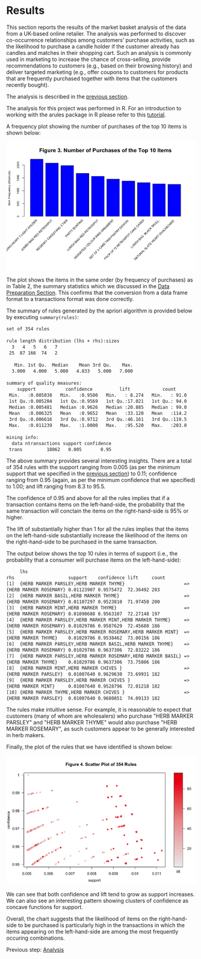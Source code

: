 # Results

This section reports the results of the market basket analysis of the data from a UK-based online retailer.  The analysis was performed to discover co-occurrence relationships among customers’ purchase activities, such as the likelihood to purchase a candle holder if the customer already has candles and matches in their shopping cart. Such an analysis is commonly used in marketing to increase the chance of cross-selling, provide recommendations to customers (e.g., based on their browsing history) and deliver targeted marketing (e.g., offer coupons to customers for products that are frequently purchased together with items that the customers recently bought).

The analysis is described in the [previous section](https://eagronin.github.io/market-basket-anayze/).

The analysis for this project was performed in R.  For an introduction to working with the arules package in R please refer to this [tutorial](http://www.learnbymarketing.com/1043/working-with-arules-transactions-and-read-transactions/).

A frequency plot showing the number of purchases of the top 10 items is shown below:

![](https://github.com/eagronin/market-basket-report/blob/master/figure-3.png?raw=true)

The plot shows the items in the same order (by frequency of purchases) as in Table 2, the summary statistics which we discussed in the [Data Preparation Section](https://eagronin.github.io/market-basket-prepare/).  This confirms that the conversion from a data frame format to a transactions format was done correctly.

The summary of rules generated by the apriori algorithm is provided below by executing `summary(rules)`:

```
set of 354 rules

rule length distribution (lhs + rhs):sizes
  3   4   5   6   7 
 25  87 166  74   2 

   Min. 1st Qu.  Median    Mean 3rd Qu.    Max. 
  3.000   4.000   5.000   4.833   5.000   7.000 

summary of quality measures:
    support           confidence          lift            count      
 Min.   :0.005038   Min.   :0.9500   Min.   : 8.274   Min.   : 91.0  
 1st Qu.:0.005204   1st Qu.:0.9569   1st Qu.:17.021   1st Qu.: 94.0  
 Median :0.005481   Median :0.9626   Median :20.885   Median : 99.0  
 Mean   :0.006325   Mean   :0.9652   Mean   :33.120   Mean   :114.2  
 3rd Qu.:0.006616   3rd Qu.:0.9712   3rd Qu.:46.161   3rd Qu.:119.5  
 Max.   :0.011239   Max.   :1.0000   Max.   :95.520   Max.   :203.0  

mining info:
  data ntransactions support confidence
 trans         18062   0.005       0.95
```

The above summary provides several interesting insights.  There are a total of 354 rules with the support ranging from 0.005 (as per the minimum support that we specified in the [previous section](https://eagronin.github.io/market-basket-anayze/)) to 0.11; confidence ranging from 0.95 (again, as per the minimum confidence that we specified) to 1.00; and lift ranging from 8.3 to 95.5.  

The confidence of 0.95 and above for all the rules implies that if a transaction contains items on the left-hand-side, the probability that the same transaction will conctain the items on the right-hand-side is 95% or higher.  

The lift of substantially higher than 1 for all the rules implies that the items on the left-hand-side substantially increase the likelihood of the items on the right-hand-side to be purchased in the same transaction.

The output below shows the top 10 rules in terms of support (i.e., the probability that a consumer will purchase items on the left-hand-side):

```
     lhs                                                             rhs                    support    confidence lift     count
[1]  {HERB MARKER PARSLEY,HERB MARKER THYME}                      => {HERB MARKER ROSEMARY} 0.01123907 0.9575472  72.36492 203  
[2]  {HERB MARKER BASIL,HERB MARKER THYME}                        => {HERB MARKER ROSEMARY} 0.01107297 0.9523810  71.97450 200  
[3]  {HERB MARKER MINT,HERB MARKER THYME}                         => {HERB MARKER ROSEMARY} 0.01090688 0.9563107  72.27148 197  
[4]  {HERB MARKER PARSLEY,HERB MARKER MINT,HERB MARKER THYME}     => {HERB MARKER ROSEMARY} 0.01029786 0.9587629  72.45680 186  
[5]  {HERB MARKER PARSLEY,HERB MARKER ROSEMARY,HERB MARKER MINT}  => {HERB MARKER THYME}    0.01029786 0.9538462  73.00156 186  
[6]  {HERB MARKER PARSLEY,HERB MARKER BASIL,HERB MARKER THYME}    => {HERB MARKER ROSEMARY} 0.01029786 0.9637306  72.83222 186  
[7]  {HERB MARKER PARSLEY,HERB MARKER ROSEMARY,HERB MARKER BASIL} => {HERB MARKER THYME}    0.01029786 0.9637306  73.75806 186  
[8]  {HERB MARKER MINT,HERB MARKER CHIVES }                       => {HERB MARKER PARSLEY}  0.01007640 0.9629630  73.69931 182  
[9]  {HERB MARKER PARSLEY,HERB MARKER CHIVES }                    => {HERB MARKER MINT}     0.01007640 0.9528796  72.01218 182  
[10] {HERB MARKER THYME,HERB MARKER CHIVES }                      => {HERB MARKER PARSLEY}  0.01007640 0.9680851  74.09133 182  
```

The rules make intuitive sense. For example, it is reasonable to expect that customers (many of whom are wholesalers) who purchase "HERB MARKER PARSLEY" and "HERB MARKER THYME" would also purchase "HERB MARKER ROSEMARY", as such customers appear to be generally interested in herb makers.

Finally, the plot of the rules that we have identified is shown below:

![](https://github.com/eagronin/market-basket-report/blob/master/figure-4.png?raw=true)

We can see that both confidence and lift tend to grow as support increases.  We can also see an interesting pattern showing clusters of confidence as concave functions for support.  

Overall, the chart suggests that the likelihood of items on the right-hand-side to be purchased is particularly high in the transactions in which the items appearing on the left-hand-side are among the most frequently occuring combinations.

Previous step: [Analysis](https://eagronin.github.io/market-basket-analyze/)
